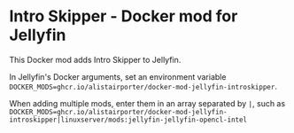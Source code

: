 # Intro Skipper - Docker mod for Jellyfin

This Docker mod adds Intro Skipper to Jellyfin.

In Jellyfin's Docker arguments, set an environment variable `DOCKER_MODS=ghcr.io/alistairporter/docker-mod-jellyfin-introskipper`.

When adding multiple mods, enter them in an array separated by `|`, such as `DOCKER_MODS=ghcr.io/alistairporter/docker-mod-jellyfin-introskipper|linuxserver/mods:jellyfin-jellyfin-opencl-intel`

